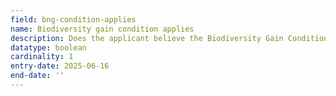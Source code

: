 ```yaml
---
field: bng-condition-applies
name: Biodiversity gain condition applies
description: Does the applicant believe the Biodiversity Gain Condition applies to this application
datatype: boolean
cardinality: 1
entry-date: 2025-06-16
end-date: ''
---
```

